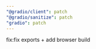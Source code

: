 ```yaml
---
"@gradio/client": patch
"@gradio/sanitize": patch
"gradio": patch
---
```


fix:fix exports + add browser build
